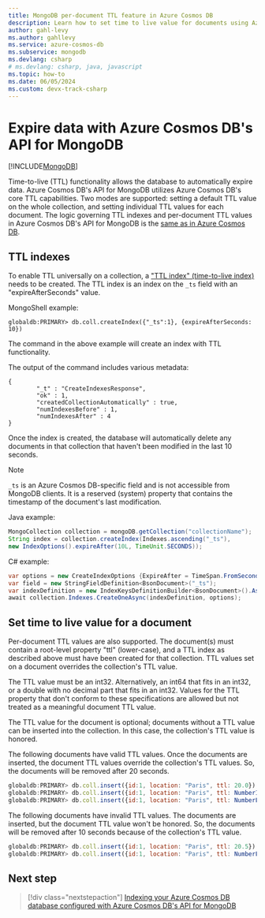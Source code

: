 ```yaml
---
title: MongoDB per-document TTL feature in Azure Cosmos DB
description: Learn how to set time to live value for documents using Azure Cosmos DB's API for MongoDB, to automatically purge them from the system after a period of time.
author: gahl-levy
ms.author: gahllevy
ms.service: azure-cosmos-db
ms.subservice: mongodb
ms.devlang: csharp
# ms.devlang: csharp, java, javascript
ms.topic: how-to
ms.date: 06/05/2024
ms.custom: devx-track-csharp
---
```

# Expire data with Azure Cosmos DB's API for MongoDB
[!INCLUDE[MongoDB](~/reusable-content/ce-skilling/azure/includes/cosmos-db/includes/appliesto-mongodb.md)]

Time-to-live (TTL) functionality allows the database to automatically expire data. Azure Cosmos DB's API for MongoDB utilizes Azure Cosmos DB's core TTL capabilities. Two modes are supported: setting a default TTL value on the whole collection, and setting individual TTL values for each document. The logic governing TTL indexes and per-document TTL values in Azure Cosmos DB's API for MongoDB is the [same as in Azure Cosmos DB](indexing.md).

## TTL indexes
To enable TTL universally on a collection, a ["TTL index" (time-to-live index)](https://learn.microsoft.com/en-us/azure/cosmos-db/mongodb/indexing#index-properties) needs to be created. The TTL index is an index on the `_ts` field with an "expireAfterSeconds" value.

MongoShell example:

```
globaldb:PRIMARY> db.coll.createIndex({"_ts":1}, {expireAfterSeconds: 10})
```
The command in the above example will create an index with TTL functionality. 

The output of the command includes various metadata:

```output
{
        "_t" : "CreateIndexesResponse",
        "ok" : 1,
        "createdCollectionAutomatically" : true,
        "numIndexesBefore" : 1,
        "numIndexesAfter" : 4
}
```

 Once the index is created, the database will automatically delete any documents in that collection that haven't been modified in the last 10 seconds. 

> [!NOTE]
> `_ts` is an Azure Cosmos DB-specific field and is not accessible from MongoDB clients. It is a reserved (system) property that contains the timestamp of the document's last modification.

Java example:

```java
MongoCollection collection = mongoDB.getCollection("collectionName");
String index = collection.createIndex(Indexes.ascending("_ts"),
new IndexOptions().expireAfter(10L, TimeUnit.SECONDS));
```

C# example: 

```csharp
var options = new CreateIndexOptions {ExpireAfter = TimeSpan.FromSeconds(10)}; 
var field = new StringFieldDefinition<BsonDocument>("_ts"); 
var indexDefinition = new IndexKeysDefinitionBuilder<BsonDocument>().Ascending(field); 
await collection.Indexes.CreateOneAsync(indexDefinition, options); 
``` 

## Set time to live value for a document 
Per-document TTL values are also supported. The document(s) must contain a root-level property "ttl" (lower-case), and a TTL index as described above must have been created for that collection. TTL values set on a document overrides the collection's TTL value.

The TTL value must be an int32. Alternatively, an int64 that fits in an int32, or a double with no decimal part that fits in an int32. Values for the TTL property that don't conform to these specifications are allowed but not treated as a meaningful document TTL value.

The TTL value for the document is optional; documents without a TTL value can be inserted into the collection.  In this case, the collection's TTL value is honored. 

The following documents have valid TTL values. Once the documents are inserted, the document TTL values override the collection's TTL values. So, the documents will be removed after 20 seconds. 	

```JavaScript 
globaldb:PRIMARY> db.coll.insert({id:1, location: "Paris", ttl: 20.0}) 
globaldb:PRIMARY> db.coll.insert({id:1, location: "Paris", ttl: NumberInt(20)}) 
globaldb:PRIMARY> db.coll.insert({id:1, location: "Paris", ttl: NumberLong(20)}) 
```

The following documents have invalid TTL values. The documents are inserted, but the document TTL value won't be honored. So, the documents will be removed after 10 seconds because of the collection's TTL value. 

```JavaScript 
globaldb:PRIMARY> db.coll.insert({id:1, location: "Paris", ttl: 20.5}) //TTL value contains non-zero decimal part. 
globaldb:PRIMARY> db.coll.insert({id:1, location: "Paris", ttl: NumberLong(2147483649)}) //TTL value is greater than Int32.MaxValue (2,147,483,648). 
``` 

## Next step

> [!div class="nextstepaction"]
> [Indexing your Azure Cosmos DB database configured with Azure Cosmos DB's API for MongoDB](../mongodb/indexing.md)
